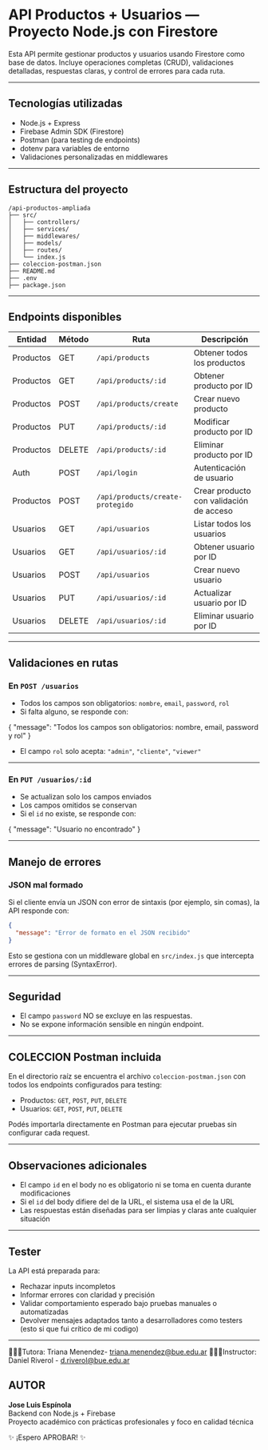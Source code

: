 # API Productos + Usuarios — Proyecto Node.js con Firestore

Esta API permite gestionar productos y usuarios usando Firestore como base de datos. Incluye operaciones completas (CRUD), validaciones detalladas, respuestas claras, y control de errores para cada ruta.

---

## Tecnologías utilizadas

- Node.js + Express  
- Firebase Admin SDK (Firestore)  
- Postman (para testing de endpoints)  
- dotenv para variables de entorno  
- Validaciones personalizadas en middlewares

---

## Estructura del proyecto

```
/api-productos-ampliada
├── src/
│   ├── controllers/
│   ├── services/
│   ├── middlewares/
│   ├── models/
│   ├── routes/
│   └── index.js
├── coleccion-postman.json
├── README.md
├── .env
├── package.json
```

---


## Endpoints disponibles

| Entidad   | Método | Ruta                             | Descripción                             |
|-----------|--------|----------------------------------|-----------------------------------------|
| Productos | GET    | `/api/products`                  | Obtener todos los productos             |
| Productos | GET    | `/api/products/:id`              | Obtener producto por ID                 |
| Productos | POST   | `/api/products/create`           | Crear nuevo producto                    |
| Productos | PUT    | `/api/products/:id`              | Modificar producto por ID               |
| Productos | DELETE | `/api/products/:id`              | Eliminar producto por ID                |
| Auth      | POST   | `/api/login`                     | Autenticación de usuario                |
| Productos | POST   | `/api/products/create-protegido` | Crear producto con validación de acceso |
| Usuarios  | GET    | `/api/usuarios`                  | Listar todos los usuarios               |
| Usuarios  | GET    | `/api/usuarios/:id`              | Obtener usuario por ID                  |
| Usuarios  | POST   | `/api/usuarios`                  | Crear nuevo usuario                     |
| Usuarios  | PUT    | `/api/usuarios/:id`              | Actualizar usuario por ID               |
| Usuarios  | DELETE | `/api/usuarios/:id`              | Eliminar usuario por ID                 |


---

## Validaciones en rutas

### En `POST /usuarios`

- Todos los campos son obligatorios: `nombre`, `email`, `password`, `rol`
- Si falta alguno, se responde con:

{
  "message": "Todos los campos son obligatorios: nombre, email, password y rol"
}


- El campo `rol` solo acepta: `"admin"`, `"cliente"`, `"viewer"`

---

### En `PUT /usuarios/:id`

- Se actualizan solo los campos enviados  
- Los campos omitidos se conservan  
- Si el `id` no existe, se responde con:


{
  "message": "Usuario no encontrado"
}


---

## Manejo de errores

### JSON mal formado

Si el cliente envía un JSON con error de sintaxis (por ejemplo, sin comas), la API responde con:

```json
{
  "message": "Error de formato en el JSON recibido"
}
```

Esto se gestiona con un middleware global en `src/index.js` que intercepta errores de parsing (SyntaxError).

---

## Seguridad

- El campo `password` NO se excluye en las respuestas.
- No se expone información sensible en ningún endpoint.

---

## COLECCION Postman incluida

En el directorio raíz se encuentra el archivo `coleccion-postman.json` con todos los endpoints configurados para testing:

- Productos: `GET`, `POST`, `PUT`, `DELETE`  
- Usuarios: `GET`, `POST`, `PUT`, `DELETE`

Podés importarla directamente en Postman para ejecutar pruebas sin configurar cada request.

---

## Observaciones adicionales

- El campo `id` en el body no es obligatorio ni se toma en cuenta durante modificaciones  
- Si el `id` del body difiere del de la URL, el sistema usa el de la URL  
- Las respuestas están diseñadas para ser limpias y claras ante cualquier situación

---

## Tester

La API está preparada para:

- Rechazar inputs incompletos  
- Informar errores con claridad y precisión  
- Validar comportamiento esperado bajo pruebas manuales o automatizadas  
- Devolver mensajes adaptados tanto a desarrolladores como testers (esto si que fui crítico de mi codigo)

---

🙋🏻‍♀️Tutora: Triana Menendez- triana.menendez@bue.edu.ar
🙋🏻‍♂️Instructor: Daniel Riverol - d.riverol@bue.edu.ar

## AUTOR

**Jose Luis Espínola**  
Backend con Node.js + Firebase  
Proyecto académico con prácticas profesionales y foco en calidad técnica


✨ ¡Espero APROBAR! ✨
